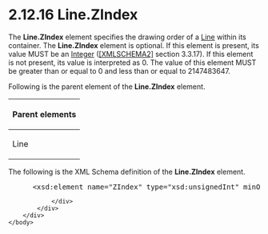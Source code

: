 <html dir="LTR" xmlns:mshelp="http://msdn.microsoft.com/mshelp" xmlns:ddue="http://ddue.schemas.microsoft.com/authoring/2003/5" xmlns:xlink="http://www.w3.org/1999/xlink" xmlns:tool="http://www.microsoft.com/tooltip">
    <head>
        <meta http-equiv="Content-Type" content="text/html; CHARSET=utf-8"></meta>
        <meta name="save" content="history"></meta>
        <title>2.12.16 Line.ZIndex</title>
        <xml>
            <mshelp:toctitle title="2.12.16 Line.ZIndex"></mshelp:toctitle>
            <mshelp:rltitle title="[MS-RDL]: Line.ZIndex"></mshelp:rltitle>
            <mshelp:keyword index="A" term="5393c1f6-9afc-4515-8887-7b8ab8368b36"></mshelp:keyword>
            <mshelp:attr name="DCSext.ContentType" value="open specification"></mshelp:attr>
            <mshelp:attr name="AssetID" value="5393c1f6-9afc-4515-8887-7b8ab8368b36"></mshelp:attr>
            <mshelp:attr name="TopicType" value="kbRef"></mshelp:attr>
            <mshelp:attr name="DCSext.Title" value="[MS-RDL]: Line.ZIndex" />
        </xml>
    </head>
    <body>
        <div id="header">
            <h1 class="heading">2.12.16 Line.ZIndex</h1>
        </div>
        <div id="mainSection">
            <div id="mainBody">
                <div id="allHistory" class="saveHistory"></div>
                <div id="sectionSection0" class="section" name="collapseableSection">
                    

<p>The <b>Line.ZIndex</b> element specifies the drawing order
of a <a href="58c7b460-38b6-4039-afae-82c27404e241.html">Line</a> within its
container. The <b>Line.ZIndex</b> element is optional. If this element is
present, its value MUST be an <a href="176fbb59-c3e2-430c-b1bb-37fd15df813e.html">Integer</a> (<a href="https://go.microsoft.com/fwlink/?LinkId=90610">[XMLSCHEMA2]</a> section
3.3.17). If this element is not present, its value is interpreted as 0. The
value of this element MUST be greater than or equal to 0 and less than or equal
to 2147483647. </p>

<p>Following is the parent element of the <b>Line.ZIndex</b>
element.</p>

<table>
 <thead>
  <tr>
   <th>
   <p>Parent elements</p>
   </th>
  </tr>
 </thead>
 <tr>
  <td>
  <p>Line</p>
  </td>
 </tr>
</table>

<p>The following is the XML Schema definition of the <b>Line.ZIndex</b>
element.</p>

<dl>
<dd>
<div><pre> &lt;xsd:element name=&quot;ZIndex&quot; type=&quot;xsd:unsignedInt&quot; minOccurs=&quot;0&quot; /&gt;
</pre></div>
</dd></dl>


                </div>
            </div>
        </div>
    </body>
</html>